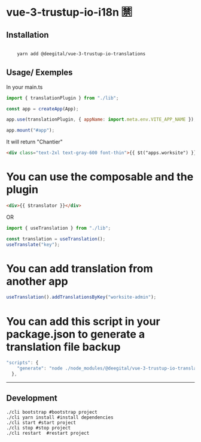 # vue-3-trustup-io-i18n 🈲

## Installation

```bash

    yarn add @deegital/vue-3-trustup-io-translations

```

## Usage/ Exemples

In your main.ts

```javascript
import { translationPlugin } from "./lib";

const app = createApp(App);

app.use(translationPlugin, { appName: import.meta.env.VITE_APP_NAME });

app.mount("#app");
```

It will return "Chantier"

```html
<div class="text-2xl text-gray-600 font-thin">{{ $t("apps.worksite") }}</div>
```

# You can use the composable and the plugin

```html
<div>{{ $translator }}</div>
```

OR

```javascript
import { useTranslation } from "./lib";

const translation = useTranslation();
useTranslate("key");
```

# You can add translation from another app

```javascript
useTranslation().addTranslationsByKey("worksite-admin");
```

# You can add this script in your package.json to generate a translation file backup

```javascript
"scripts": {
    "generate": "node ./node_modules/@deegital/vue-3-trustup-io-translations/bin/translationSave.cjs && nuxt generate",
  },
```

---

## Development

```shell
./cli bootstrap #bootstrap project
./cli yarn install #install dependencies
./cli start #start project
./cli stop #stop project
./cli restart  #restart project
```

